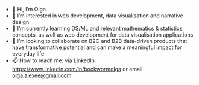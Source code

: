 - 👋 Hi, I’m Olga
- 👀 I’m interested in web development, data visualisation and narrative design
- 🌱 I’m currently learning DS/ML and relevant mathematics & statistics concepts, as well as web development for data visualisation applications
- 💞️ I’m looking to collaborate on B2C and B2B data-driven products that have transformative potential and can make a meaningful impact for everyday life
- 📫 How to reach me: via LinkedIn https://www.linkedin.com/in/bookwormolga or email olga.alexee@gmail.com

<!---
olgaalexee/olgaalexee is a ✨ special ✨ repository because its `README.md` (this file) appears on your GitHub profile.
You can click the Preview link to take a look at your changes.
--->
